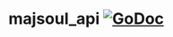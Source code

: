 # majsoul_api [![GoDoc](https://godoc.org/github.com/Yesterday17/majsoul_api?status.svg)](https://godoc.org/github.com/Yesterday17/majsoul_api)